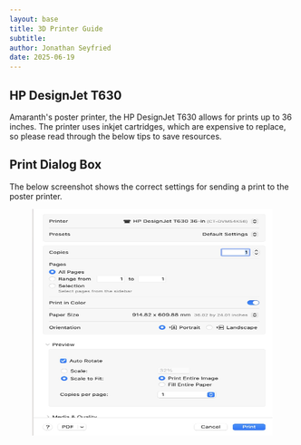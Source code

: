```yaml
---
layout: base
title: 3D Printer Guide
subtitle: 
author: Jonathan Seyfried
date: 2025-06-19
---
```



<h2>HP DesignJet T630</h2>

Amaranth's poster printer, the HP DesignJet T630 allows for prints up to 36 inches. 
The printer uses inkjet cartridges, which are expensive to replace, so please read through the below tips to save resources. 

<h2>Print Dialog Box</h2>

The below screenshot shows the correct settings for sending a print to the poster printer.
<figure>
    <img src="assets/bg-images/poster-print-dialog.jpg"
         alt="A screenshot of the correct settings for a poster print." class="img-left" width="500" height="400">
</figure><br><br>

<br><br><br><br><br>
